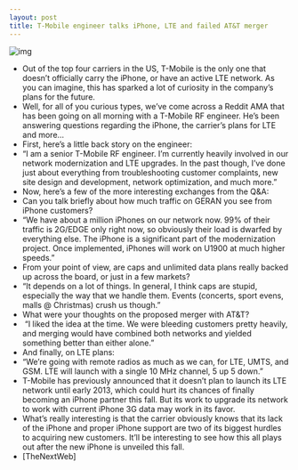 ```yaml
---
layout: post
title: T-Mobile engineer talks iPhone, LTE and failed AT&T merger
---
```

![img](http://media.idownloadblog.com/wp-content/uploads/2012/02/T-Mobile-sign-web.jpg)
* Out of the top four carriers in the US, T-Mobile is the only one that doesn’t officially carry the iPhone, or have an active LTE network. As you can imagine, this has sparked a lot of curiosity in the company’s plans for the future.
* Well, for all of you curious types, we’ve come across a Reddit AMA that has been going on all morning with a T-Mobile RF engineer. He’s been answering questions regarding the iPhone, the carrier’s plans for LTE and more…
* First, here’s a little back story on the engineer:
* “I am a senior T-Mobile RF engineer. I’m currently heavily involved in our network modernization and LTE upgrades. In the past though, I’ve done just about everything from troubleshooting customer complaints, new site design and development, network optimization, and much more.”
* Now, here’s a few of the more interesting exchanges from the Q&A:
* Can you talk briefly about how much traffic on GERAN you see from iPhone customers?
* “We have about a million iPhones on our network now. 99% of their traffic is 2G/EDGE only right now, so obviously their load is dwarfed by everything else. The iPhone is a significant part of the modernization project. Once implemented, iPhones will work on U1900 at much higher speeds.”
* From your point of view, are caps and unlimited data plans really backed up across the board, or just in a few markets?
* “It depends on a lot of things. In general, I think caps are stupid, especially the way that we handle them. Events (concerts, sport evens, malls @ Christmas) crush us though.”
* What were your thoughts on the proposed merger with AT&T?
*  “I liked the idea at the time. We were bleeding customers pretty heavily, and merging would have combined both networks and yielded something better than either alone.”
* And finally, on LTE plans:
* “We’re going with remote radios as much as we can, for LTE, UMTS, and GSM. LTE will launch with a single 10 MHz channel, 5 up 5 down.”
* T-Mobile has previously announced that it doesn’t plan to launch its LTE network until early 2013, which could hurt its chances of finally becoming an iPhone partner this fall. But its work to upgrade its network to work with current iPhone 3G data may work in its favor.
* What’s really interesting is that the carrier obviously knows that its lack of the iPhone and proper iPhone support are two of its biggest hurdles to acquiring new customers. It’ll be interesting to see how this all plays out after the new iPhone is unveiled this fall.
* [TheNextWeb]

